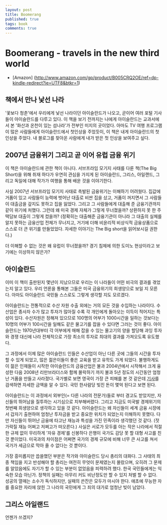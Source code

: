 ```yaml
---
layout: post
title: Boomerang
published: true
tags: book
comments: true
---
```


# Boomerang - travels in the new third world
  * [Amazon] (http://www.amazon.com/gp/product/B005CRQ2OE/ref=dp-kindle-redirect?ie=UTF8&btkr=1)

## 책에서 만나 낯선 나라
  '꽃보다 청춘'에서 우리에게 낯선 나라이던 아이슬란드가 나오고, 곧이어 여러 포털 기사들이 아이슬란드를 다루고 있다.
  이 책을 보기 전까지는 나에게 아이슬란드는 교과서에서 본 '화산과 온천이 있는 섬나라'가 전부인 미지의 곳이었다. 
  아마도 TV 여행 프로그램이 많은 사람들에게 아이슬란드에서 첫인상을 주었듯이, 이 책은 내게 아이슬란드의 첫 인상을 주었다. 
  내 블로그를 찾아온 사람에게 내가 받은 첫 인상을 보여주고 싶다.
  
## 2007년 금융위기 그리고 곧 이어 유럽 금융 위기
  이 책은 아이슬란드에 관한 책이 아니다. 
  서브프라임 모기지 사태를 다룬 책(The Big Short)을 위해 취재 하다가 우연히 관심을 가지게 된 아이슬란드, 그리스, 아일랜드, 그리고 독일에 대해 작가가 여행을 통해 배운 것을 이야기한다.
  
  사실 2007년 서브프라임 모기지 사태로 촉발된 금융위기는 이해하기 어려웠다. 
  집값에 거품이 있고 사람들이 능력에 벗어난 대출로 비싼 집을 샀고, 거품이 꺼지면서 그 사람들이 대출금을 갚지도 못하고 집을 잃었다.
  그리고 그 사람들에게 대출해 준 금융기관까지 같이 위기에 처했다. 그런데 왜 미국 경제 자체가 그렇게 무너졌을까? 상환하지 못 한 주택담보 대출이 그렇게 컸을까?
  (정확히는 대출해준 금융기관이 아니라 그 대출의 실체를 알지 못하는 금융산업 전체가 무너지고, 거기에 더해 비윤리적 비상식적 금융상품으로 스스로 더 큰 위기를 만들었었다. 자세한 이야기는 The Big short을 읽어보시길 권한다.)
  
  더 이해할 수 없는 것은 왜 유럽이 무너졌을까? 경기 침체에 의한 도미노 현상이라고 보기에는 이상하지 않은가? 
  
## 아이슬란드
  이미 이 책이 출판된지 몇년이 지났으므로 우리는 이 나라들이 어떤 비극의 결과를 겪었는지 알고 있다.
  우리 언론을 통해본 그들은 미국 금융위기의 희생양으로 보일 지 모른다. 아마도 아이슬란드 국민들 스스로도 그렇게 생각할 지도 모르겠다.
  
  아이슬란드는 전통적으로 수산 자원 수출 외에는 거의 모든 것을 수입하는 나라이다. 수산업은 종사자 수가 많고 투자가 많아질 수록 각 개인에게 돌아오는 이득이 적어지는 특성이 있다. 수산자원은 정해져 있으므로 100명의 어부가 1000시간을 일하는 것보다는 10명의 어부가 100시간을 일해도 같은 물고기를 잡을 수 있다면 그러는 것이 좋다. 아이슬란드는 1970년대부터 각 어부에게 매해 잡을 수 있는 물고기의 양을 할당해 과잉 투자와 경쟁 대신에 나라 전체적으로 가장 최소의 투자로 최대의 결과를 가져오도록 유도했다.
  
  그 과정에서 이제 많은 아이슬란드 인들은 수산업이 아닌 다른 곳에 그들의 시간을 투자할 수 있게 되었고, 많은 젊은이들이 좋은 교육을 받고 유학도 가게 되었다. 불행하게도 이 젊은 인재들이 시작한 아이슬란드의 금융산업은 불과 2004년에서 시작해서 크게 융성한 다음 2008년 리만브라더스와 함께 몰락하기 까지 불과 5년 정도의 시간동안 엄청난 거품을 만들고 사라졌다. 국가별로 보면 영국이 가장 큰 피해를 본 것 같은데 [기사](http://www.dailymail.co.uk/news/article-1073990/Iceland-owes-world-116-000-man-woman-child-island.html)를 검색하면 자세한 금액을 알 수 있다. 국민 한사람당 빚진 돈이 몇억 된다고 보면 된다. 
  
  아이슬란드는 이 과정에서 외부인(= 다른 나라의 전문가)들로 부터 경고도 받았지만, 자신들의 뛰어남을 질투하는 시기심으로 치부해버렸다. 
  그리고 지금도 미국발 경제위기의 첫번째 희생양으로 생각하고 있을 것 같다. 
  아이슬란드는 왜 자신들이 세계 금융 시장에서 갑자기 출현하여 엄청난 투자금을 받고 중요한 위치가 되었는지 이해하지 못했다. 
  다만 자신들이 뛰어난 금융에 타고난 재능과 특성을 가진 민족이라 생각했던 것 같다. (젓가락질 재능 어쩌고 저쩌고가 떠오른다.) 
  사실은 서로가 모두를 아는 작은 나라에서 적절한 규제 없이 무리하게 '자유 경제'를 신봉하다 은행이 국가도 감당 못 할 대형 사고를 친 것 뿐이었다. 
  미국과의 차이점은 어쩌면 국가의 경제 규모에 비해 너무 큰 사고를 쳐서 국가가 세금으로 막아 줄 수 없다는 것 뿐이다. 
  
  가장 흥미롭지만 씁쓸했던 부분은 작가와 아이슬란드 당시 총리의 대화다. 
  그 사태의 최종 책임을 지고 반성해야 할 총리는 여전히 무엇이 문제였는지 몰랐으며, 오히려 그 문제를 알았음에도 자기가 할 수 있는 부분이 없었음을 피력하려 했다. 한국 국민들에게는 익숙한 모습 아닌가.
  정책의 실패는 아무리 커도 비난정도만 할 수 있지 처벌 할 수 없다. 성공의 열매는 소수가 독식하지만, 실패의 쓴잔은 모두가 마시야 한다. 애초에 무능한 자를 중요한 자리에 앉힌 그 나라의 국민에게 그 죄의 대가로 엄청난 빚이 남았다. 
  
## 그리스 아일랜드
  언젠가 쓰겠지?
  
  
  
  
  
  
  
  
  
  
  
  
